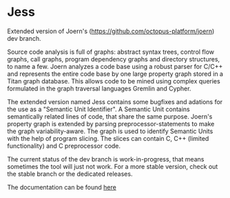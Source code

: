 Jess
====

Extended version of Joern's (https://github.com/octopus-platform/joern) dev branch.

Source code analysis is full of graphs: abstract syntax trees, control flow graphs, call graphs, program dependency graphs and directory structures, to name a few. Joern analyzes a code base using a robust parser for C/C++ and represents the entire code base by one large property graph stored in a Titan graph database. This allows code to be mined using complex queries formulated in the graph traversal languages Gremlin and Cypher.

The extended version named Jess contains some bugfixes and adations for the use as a "Semantic Unit Identifier".
A Semantic Unit contains semantically related lines of code, that share the same purpose.
Joern's property graph is extended by parsing preprocessor-statements to make the graph variability-aware. The graph is used to identify Semantic Units with the help of program slicing. The slices can contain C, C++ (limited functionality) and C preprocessor code.

The current status of the dev branch is work-in-progress, that means sometimes the tool will just not work. For a more stable version, check out the stable branch or the dedicated releases.


The documentation can be found [here](https://jess.readthedocs.io/en/stable/)
